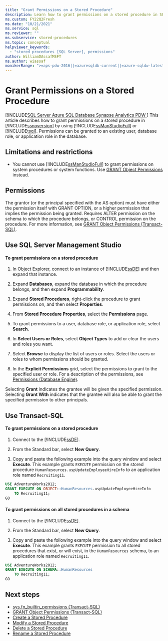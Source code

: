 ```yaml
---
title: "Grant Permissions on a Stored Procedure"
description: Learn how to grant permissions on a stored procedure in SQL Server by using SQL Server Management Studio or Transact-SQL.
ms.custom: FY22Q2Fresh
ms.date: "10/21/2021"
ms.service: sql
ms.reviewer: ""
ms.subservice: stored-procedures
ms.topic: conceptual
helpviewer_keywords: 
  - "stored procedures [SQL Server], permissions"
author: WilliamDAssafMSFT
ms.author: wiassaf
monikerRange: ">=aps-pdw-2016||=azuresqldb-current||=azure-sqldw-latest||>=sql-server-2016||>=sql-server-linux-2017||=azuresqldb-mi-current"
---
```

# Grant Permissions on a Stored Procedure
[!INCLUDE[SQL Server Azure SQL Database Synapse Analytics PDW ](../../includes/applies-to-version/sql-asdb-asdbmi-asa-pdw.md)]
  This article describes how to grant permissions on a stored procedure in [!INCLUDE[ssnoversion](../../includes/ssnoversion-md.md)] by using [!INCLUDE[ssManStudioFull](../../includes/ssmanstudiofull-md.md)] or [!INCLUDE[tsql](../../includes/tsql-md.md)]. Permissions can be granted to an existing user, database role, or application role in the database.  
  
##  <a name="Restrictions"></a> Limitations and restrictions  
  
-   You cannot use [!INCLUDE[ssManStudioFull](../../includes/ssmanstudiofull-md.md)] to grant permissions on system procedures or system functions. Use [GRANT Object Permissions](../../t-sql/statements/grant-object-permissions-transact-sql.md) instead.  
  
##  <a name="Security"></a><a name="Permissions"></a> Permissions  
 The grantor (or the principal specified with the AS option) must have either the permission itself with GRANT OPTION, or a higher permission that implies the permission being granted. Requires ALTER permission on the schema to which the procedure belongs, or CONTROL permission on the procedure. For more information, see [GRANT Object Permissions &#40;Transact-SQL&#41;](../../t-sql/statements/grant-object-permissions-transact-sql.md).  
  
##  <a name="SSMSProcedure"></a> Use SQL Server Management Studio  
  
#### To grant permissions on a stored procedure  
  
1.  In Object Explorer, connect to an instance of [!INCLUDE[ssDE](../../includes/ssde-md.md)] and then expand that instance.  
  
2.  Expand **Databases**, expand the database in which the procedure belongs, and then expand **Programmability**.  
  
3.  Expand **Stored Procedures**, right-click the procedure to grant permissions on, and then select **Properties**.  
  
4.  From **Stored Procedure Properties**, select the **Permissions** page.  
  
5.  To grant permissions to a user, database role, or application role, select **Search**.  
  
6.  In **Select Users or Roles**, select **Object Types** to add or clear the users and roles you want.  
  
7.  Select **Browse** to display the list of users or roles. Select the users or roles to whom permissions should be granted.  
  
8.  In the **Explicit Permissions** grid, select the permissions to grant to the specified user or role. For a description of the permissions, see [Permissions &#40;Database Engine&#41;](../../relational-databases/security/permissions-database-engine.md).  

 Selecting **Grant** indicates the grantee will be given the specified permission. Selecting **Grant With** indicates that the grantee will also be able to grant the specified permission to other principals.  
  
##  <a name="TsqlProcedure"></a> Use Transact-SQL  
  
#### To grant permissions on a stored procedure  
  
1.  Connect to the [!INCLUDE[ssDE](../../includes/ssde-md.md)].  
  
2.  From the Standard bar, select **New Query**.  
  
3.  Copy and paste the following example into the query window and select **Execute**. This example grants `EXECUTE` permission on the stored procedure `HumanResources.uspUpdateEmployeeHireInfo` to an application role named `Recruiting11`.  
  
```sql  
USE AdventureWorks2012;   
GRANT EXECUTE ON OBJECT::HumanResources.uspUpdateEmployeeHireInfo  
    TO Recruiting11;  
GO  
```  
  
#### To grant permissions on all stored procedures in a schema
  
1.  Connect to the [!INCLUDE[ssDE](../../includes/ssde-md.md)].  
  
2.  From the Standard bar, select **New Query**.  
  
3.  Copy and paste the following example into the query window and select **Execute**. This example grants `EXECUTE` permission to all stored procedures that exist, or will exist, in the `HumanResources` schema, to an application role named `Recruiting11`. 
  
```sql  
USE AdventureWorks2012;   
GRANT EXECUTE ON SCHEMA::HumanResources
    TO Recruiting11;  
GO  
```  
  
## Next steps  
 - [sys.fn_builtin_permissions &#40;Transact-SQL&#41;](../../relational-databases/system-functions/sys-fn-builtin-permissions-transact-sql.md)   
 - [GRANT Object Permissions &#40;Transact-SQL&#41;](../../t-sql/statements/grant-object-permissions-transact-sql.md)   
 - [Create a Stored Procedure](../../relational-databases/stored-procedures/create-a-stored-procedure.md)   
 - [Modify a Stored Procedure](../../relational-databases/stored-procedures/modify-a-stored-procedure.md)   
 - [Delete a Stored Procedure](../../relational-databases/stored-procedures/delete-a-stored-procedure.md)   
 - [Rename a Stored Procedure](../../relational-databases/stored-procedures/rename-a-stored-procedure.md)  
  
  
